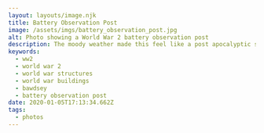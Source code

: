 ```yaml
---
layout: layouts/image.njk
title: Battery Observation Post
image: /assets/imgs/battery_observation_post.jpg
alt: Photo showing a World War 2 battery observation post
description: The moody weather made this feel like a post apocalyptic scene.
keywords:
  - ww2
  - world war 2
  - world war structures
  - world war buildings
  - bawdsey
  - battery observation post
date: 2020-01-05T17:13:34.662Z
tags:
  - photos
---
```


